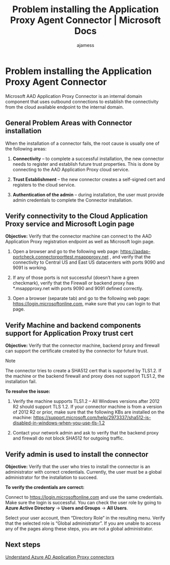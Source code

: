 ﻿---
title: Problem installing the Application Proxy Agent Connector | Microsoft Docs
description: How to troubleshoot issues you might face when installing the Application Proxy Agent Connector 
services: active-directory
documentationcenter: ''
author: ajamess
manager: femila

ms.assetid: 
ms.service: active-directory
ms.workload: identity
ms.tgt_pltfrm: na
ms.devlang: na
ms.topic: article
ms.date: 07/11/2017
ms.author: asteen

ms.reviewer: harshja
ms.custom: iamfeature=AppProxy
---

# Problem installing the Application Proxy Agent Connector

Microsoft AAD Application Proxy Connector is an internal domain component that uses outbound connections to establish the connectivity from the cloud available endpoint to the internal domain.

## General Problem Areas with Connector installation

When the installation of a connector fails, the root cause is usually one of the following areas:

1.  **Connectivity** – to complete a successful installation, the new connector needs to register and establish future trust properties. This is done by connecting to the AAD Application Proxy cloud service.

2.  **Trust Establishment** – the new connector creates a self-signed cert and registers to the cloud service.

3.  **Authentication of the admin** – during installation, the user must provide admin credentials to complete the Connector installation.

## Verify connectivity to the Cloud Application Proxy service and Microsoft Login page

**Objective:** Verify that the connector machine can connect to the AAD Application Proxy registration endpoint as well as Microsoft login page.

1.  Open a browser and go to the following web page: <https://aadap-portcheck.connectorporttest.msappproxy.net> , and verify that the connectivity to Central US and East US datacenters with ports 9090 and 9091 is working.

2.  If any of those ports is not successful (doesn’t have a green checkmark), verify that the Firewall or backend proxy has \*.msappproxy.net with ports 9090 and 9091 defined correctly.

3.  Open a browser (separate tab) and go to the following web page: <https://login.microsoftonline.com>, make sure that you can login to that page.

## Verify Machine and backend components support for Application Proxy trust cert

**Objective:** Verify that the connector machine, backend proxy and firewall can support the certificate created by the connector for future trust.

>[!NOTE]
>The connector tries to create a SHA512 cert that is supported by TLS1.2. If the machine or the backend firewall and proxy does not support TLS1.2, the installation fail.
>
>

**To resolve the issue:**

1.  Verify the machine supports TLS1.2 – All Windows versions after 2012 R2 should support TLS 1.2. If your connector machine is from a version of 2012 R2 or prior, make sure that the following KBs are installed on the machine: <https://support.microsoft.com/help/2973337/sha512-is-disabled-in-windows-when-you-use-tls-1.2>

2.  Contact your network admin and ask to verify that the backend proxy and firewall do not block SHA512 for outgoing traffic.

## Verify admin is used to install the connector

**Objective:** Verify that the user who tries to install the connector is an administrator with correct credentials. Currently, the user must be a global administrator for the installation to succeed.

**To verify the credentials are correct:**

Connect to <https://login.microsoftonline.com> and use the same credentials. Make sure the login is successful. You can check the user role by going to **Azure Active Directory** -&gt; **Users and Groups** -&gt; **All Users**. 

Select your user account, then “Directory Role” in the resulting menu. Verify that the selected role is “Global administrator”. If you are unable to access any of the pages along these steps, you are not a global administrator.

## Next steps
[Understand Azure AD Application Proxy connectors](application-proxy-understand-connectors.md)
